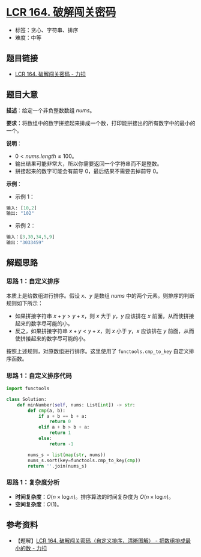 # [LCR 164. 破解闯关密码](https://leetcode.cn/problems/ba-shu-zu-pai-cheng-zui-xiao-de-shu-lcof/)

- 标签：贪心、字符串、排序
- 难度：中等

## 题目链接

- [LCR 164. 破解闯关密码 - 力扣](https://leetcode.cn/problems/ba-shu-zu-pai-cheng-zui-xiao-de-shu-lcof/)

## 题目大意

**描述**：给定一个非负整数数组 $nums$。

**要求**：将数组中的数字拼接起来排成一个数，打印能拼接出的所有数字中的最小的一个。

**说明**：

- $0 < nums.length \le 100$。
- 输出结果可能非常大，所以你需要返回一个字符串而不是整数。
- 拼接起来的数字可能会有前导 $0$，最后结果不需要去掉前导 $0$。

**示例**：

- 示例 1：

```python
输入: [10,2]
输出: "102"
```

- 示例 2：

```python
输入：[3,30,34,5,9]
输出："3033459"
```

## 解题思路

### 思路 1：自定义排序

本质上是给数组进行排序。假设 $x$、$y$ 是数组 $nums$ 中的两个元素。则排序的判断规则如下所示：

- 如果拼接字符串 $x + y > y + x$，则 $x$ 大于 $y$，$y$ 应该排在 $x$ 前面，从而使拼接起来的数字尽可能的小。
- 反之，如果拼接字符串 $x + y < y + x$，则 $x$ 小于 $y$，$x$ 应该排在 $y$ 前面，从而使拼接起来的数字尽可能的小。

按照上述规则，对原数组进行排序。这里使用了 `functools.cmp_to_key` 自定义排序函数。

### 思路 1：自定义排序代码

```python
import functools

class Solution:
    def minNumber(self, nums: List[int]) -> str:
        def cmp(a, b):
            if a + b == b + a:
                return 0
            elif a + b > b + a:
                return 1
            else:
                return -1

        nums_s = list(map(str, nums))
        nums_s.sort(key=functools.cmp_to_key(cmp))
        return ''.join(nums_s)
```

### 思路 1：复杂度分析

- **时间复杂度**：$O(n \times \log n)$。排序算法的时间复杂度为 $O(n \times \log n)$。
- **空间复杂度**：$O(1)$。

## 参考资料

- 【题解】[LCR 164. 破解闯关密码（自定义排序，清晰图解） - 把数组排成最小的数 - 力扣](https://leetcode.cn/problems/ba-shu-zu-pai-cheng-zui-xiao-de-shu-lcof/solution/mian-shi-ti-45-ba-shu-zu-pai-cheng-zui-xiao-de-s-4/)
